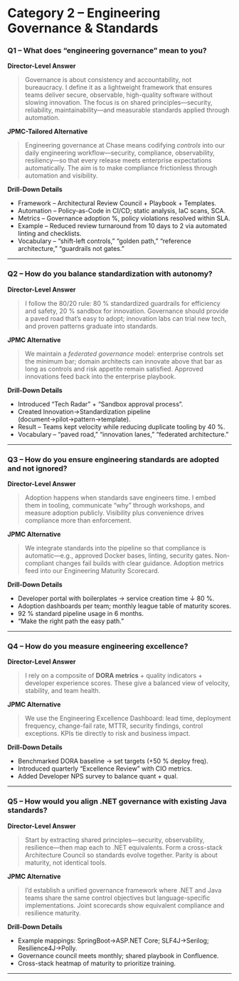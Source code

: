 # Category 2 – Engineering Governance & Standards

### Q1 – What does “engineering governance” mean to you?
**Director-Level Answer**  
> Governance is about consistency and accountability, not bureaucracy. I define it as a lightweight framework that ensures teams deliver secure, observable, high-quality software without slowing innovation. The focus is on shared principles—security, reliability, maintainability—and measurable standards applied through automation.

**JPMC-Tailored Alternative**  
> Engineering governance at Chase means codifying *controls* into our daily engineering workflow—security, compliance, observability, resiliency—so that every release meets enterprise expectations automatically. The aim is to make compliance frictionless through automation and visibility.

**Drill-Down Details**  
* Framework – Architectural Review Council + Playbook + Templates.  
* Automation – Policy-as-Code in CI/CD; static analysis, IaC scans, SCA.  
* Metrics – Governance adoption %, policy violations resolved within SLA.  
* Example – Reduced review turnaround from 10 days to 2 via automated linting and checklists.  
* Vocabulary – “shift-left controls,” “golden path,” “reference architecture,” “guardrails not gates.”

---

### Q2 – How do you balance standardization with autonomy?
**Director-Level Answer**  
> I follow the 80/20 rule: 80 % standardized guardrails for efficiency and safety, 20 % sandbox for innovation. Governance should provide a paved road that’s easy to adopt; innovation labs can trial new tech, and proven patterns graduate into standards.

**JPMC Alternative**  
> We maintain a *federated governance* model: enterprise controls set the minimum bar; domain architects can innovate above that bar as long as controls and risk appetite remain satisfied. Approved innovations feed back into the enterprise playbook.

**Drill-Down Details**  
* Introduced “Tech Radar” + “Sandbox approval process”.  
* Created Innovation→Standardization pipeline (document→pilot→pattern→template).  
* Result – Teams kept velocity while reducing duplicate tooling by 40 %.  
* Vocabulary – “paved road,” “innovation lanes,” “federated architecture.”

---

### Q3 – How do you ensure engineering standards are adopted and not ignored?
**Director-Level Answer**  
> Adoption happens when standards save engineers time. I embed them in tooling, communicate “why” through workshops, and measure adoption publicly. Visibility plus convenience drives compliance more than enforcement.

**JPMC Alternative**  
> We integrate standards into the pipeline so that compliance is automatic—e.g., approved Docker bases, linting, security gates. Non-compliant changes fail builds with clear guidance. Adoption metrics feed into our Engineering Maturity Scorecard.

**Drill-Down Details**  
* Developer portal with boilerplates → service creation time ↓ 80 %.  
* Adoption dashboards per team; monthly league table of maturity scores.  
* 92 % standard pipeline usage in 6 months.  
* “Make the right path the easy path.”

---

### Q4 – How do you measure engineering excellence?
**Director-Level Answer**  
> I rely on a composite of **DORA metrics** + quality indicators + developer experience scores. These give a balanced view of velocity, stability, and team health.

**JPMC Alternative**  
> We use the Engineering Excellence Dashboard: lead time, deployment frequency, change-fail rate, MTTR, security findings, control exceptions. KPIs tie directly to risk and business impact.

**Drill-Down Details**  
* Benchmarked DORA baseline → set targets (+50 % deploy freq).  
* Introduced quarterly “Excellence Review” with CIO metrics.  
* Added Developer NPS survey to balance quant + qual.

---

### Q5 – How would you align .NET governance with existing Java standards?
**Director-Level Answer**  
> Start by extracting shared principles—security, observability, resilience—then map each to .NET equivalents. Form a cross-stack Architecture Council so standards evolve together. Parity is about maturity, not identical tools.

**JPMC Alternative**  
> I’d establish a unified governance framework where .NET and Java teams share the same control objectives but language-specific implementations. Joint scorecards show equivalent compliance and resilience maturity.

**Drill-Down Details**  
* Example mappings: SpringBoot→ASP.NET Core; SLF4J→Serilog; Resilience4J→Polly.  
* Governance council meets monthly; shared playbook in Confluence.  
* Cross-stack heatmap of maturity to prioritize training.

---
